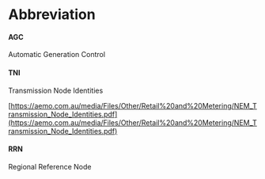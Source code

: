 # Abbreviation

#### AGC

Automatic Generation Control

#### TNI

Transmission Node Identities

[https://aemo.com.au/media/Files/Other/Retail%20and%20Metering/NEM_Transmission_Node_Identities.pdf](https://aemo.com.au/media/Files/Other/Retail%20and%20Metering/NEM_Transmission_Node_Identities.pdf)

#### RRN

Regional Reference Node

